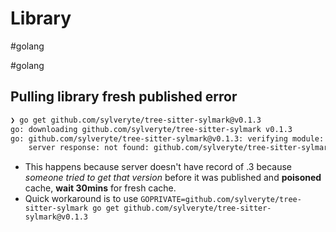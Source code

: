 # Library

#golang

#golang

## Pulling library fresh published error

```sh
❯ go get github.com/sylveryte/tree-sitter-sylmark@v0.1.3
go: downloading github.com/sylveryte/tree-sitter-sylmark v0.1.3
go: github.com/sylveryte/tree-sitter-sylmark@v0.1.3: verifying module: github.com/sylveryte/tree-sitter-sylmark@v0.1.3: reading https://sum.golang.org/lookup/github.com/sylveryte/tree-sitter-sylmark@v0.1.3: 404 Not Found
	server response: not found: github.com/sylveryte/tree-sitter-sylmark@v0.1.3: invalid version: unknown revision v0.1.3
```

- This happens because server doesn't have record of .3
  because _someone tried to get that version_ before it was
  published and **poisoned** cache, **wait 30mins** for
  fresh cache.
- Quick workaround is to use `GOPRIVATE=github.com/sylveryte/tree-sitter-sylmark go get github.com/sylveryte/tree-sitter-sylmark@v0.1.3`
